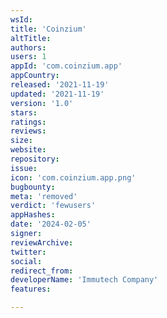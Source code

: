 ```yaml
---
wsId: 
title: 'Coinzium'
altTitle: 
authors: 
users: 1
appId: 'com.coinzium.app'
appCountry: 
released: '2021-11-19'
updated: '2021-11-19'
version: '1.0'
stars: 
ratings: 
reviews: 
size: 
website: 
repository: 
issue: 
icon: 'com.coinzium.app.png'
bugbounty: 
meta: 'removed'
verdict: 'fewusers'
appHashes: 
date: '2024-02-05'
signer: 
reviewArchive: 
twitter: 
social: 
redirect_from: 
developerName: 'Immutech Company'
features: 

---
```


